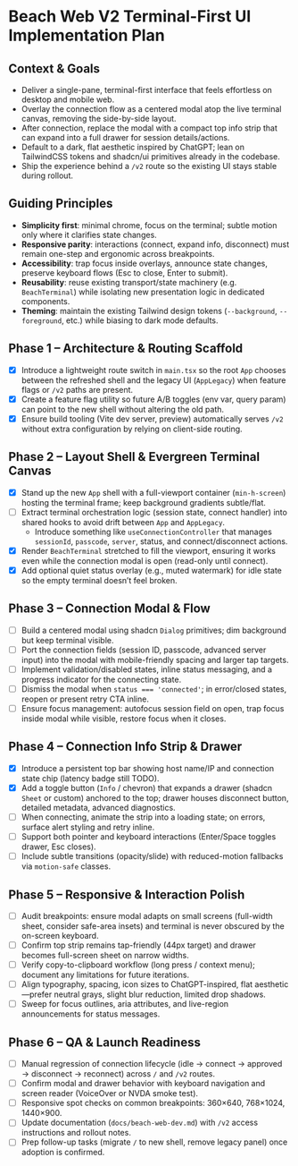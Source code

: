 # Beach Web V2 Terminal-First UI Implementation Plan

## Context & Goals
- Deliver a single-pane, terminal-first interface that feels effortless on desktop and mobile web.
- Overlay the connection flow as a centered modal atop the live terminal canvas, removing the side-by-side layout.
- After connection, replace the modal with a compact top info strip that can expand into a full drawer for session details/actions.
- Default to a dark, flat aesthetic inspired by ChatGPT; lean on TailwindCSS tokens and shadcn/ui primitives already in the codebase.
- Ship the experience behind a `/v2` route so the existing UI stays stable during rollout.

## Guiding Principles
- **Simplicity first**: minimal chrome, focus on the terminal; subtle motion only where it clarifies state changes.
- **Responsive parity**: interactions (connect, expand info, disconnect) must remain one-step and ergonomic across breakpoints.
- **Accessibility**: trap focus inside overlays, announce state changes, preserve keyboard flows (Esc to close, Enter to submit).
- **Reusability**: reuse existing transport/state machinery (e.g. `BeachTerminal`) while isolating new presentation logic in dedicated components.
- **Theming**: maintain the existing Tailwind design tokens (`--background`, `--foreground`, etc.) while biasing to dark mode defaults.

## Phase 1 – Architecture & Routing Scaffold
- [x] Introduce a lightweight route switch in `main.tsx` so the root `App` chooses between the refreshed shell and the legacy UI (`AppLegacy`) when feature flags or `/v2` paths are present.
- [x] Create a feature flag utility so future A/B toggles (env var, query param) can point to the new shell without altering the old path.
- [x] Ensure build tooling (Vite dev server, preview) automatically serves `/v2` without extra configuration by relying on client-side routing.

## Phase 2 – Layout Shell & Evergreen Terminal Canvas
- [x] Stand up the new `App` shell with a full-viewport container (`min-h-screen`) hosting the terminal frame; keep background gradients subtle/flat.
- [ ] Extract terminal orchestration logic (session state, connect handler) into shared hooks to avoid drift between `App` and `AppLegacy`.
  - Introduce something like `useConnectionController` that manages `sessionId`, `passcode`, `server`, status, and connect/disconnect actions.
- [x] Render `BeachTerminal` stretched to fill the viewport, ensuring it works even while the connection modal is open (read-only until connect).
- [x] Add optional quiet status overlay (e.g., muted watermark) for idle state so the empty terminal doesn’t feel broken.

## Phase 3 – Connection Modal & Flow
- [ ] Build a centered modal using shadcn `Dialog` primitives; dim background but keep terminal visible.
- [ ] Port the connection fields (session ID, passcode, advanced server input) into the modal with mobile-friendly spacing and larger tap targets.
- [ ] Implement validation/disabled states, inline status messaging, and a progress indicator for the connecting state.
- [ ] Dismiss the modal when `status === 'connected'`; in error/closed states, reopen or present retry CTA inline.
- [ ] Ensure focus management: autofocus session field on open, trap focus inside modal while visible, restore focus when it closes.

## Phase 4 – Connection Info Strip & Drawer
- [x] Introduce a persistent top bar showing host name/IP and connection state chip (latency badge still TODO).
- [x] Add a toggle button (`Info` / chevron) that expands a drawer (shadcn `Sheet` or custom) anchored to the top; drawer houses disconnect button, detailed metadata, advanced diagnostics.
- [ ] When connecting, animate the strip into a loading state; on errors, surface alert styling and retry inline.
- [ ] Support both pointer and keyboard interactions (Enter/Space toggles drawer, Esc closes).
- [ ] Include subtle transitions (opacity/slide) with reduced-motion fallbacks via `motion-safe` classes.

## Phase 5 – Responsive & Interaction Polish
- [ ] Audit breakpoints: ensure modal adapts on small screens (full-width sheet, consider safe-area insets) and terminal is never obscured by the on-screen keyboard.
- [ ] Confirm top strip remains tap-friendly (44px target) and drawer becomes full-screen sheet on narrow widths.
- [ ] Verify copy-to-clipboard workflow (long press / context menu); document any limitations for future iterations.
- [ ] Align typography, spacing, icon sizes to ChatGPT-inspired, flat aesthetic—prefer neutral grays, slight blur reduction, limited drop shadows.
- [ ] Sweep for focus outlines, aria attributes, and live-region announcements for status messages.

## Phase 6 – QA & Launch Readiness
- [ ] Manual regression of connection lifecycle (idle → connect → approved → disconnect → reconnect) across `/` and `/v2` routes.
- [ ] Confirm modal and drawer behavior with keyboard navigation and screen reader (VoiceOver or NVDA smoke test).
- [ ] Responsive spot checks on common breakpoints: 360×640, 768×1024, 1440×900.
- [ ] Update documentation (`docs/beach-web-dev.md`) with `/v2` access instructions and rollout notes.
- [ ] Prep follow-up tasks (migrate `/` to new shell, remove legacy panel) once adoption is confirmed.
